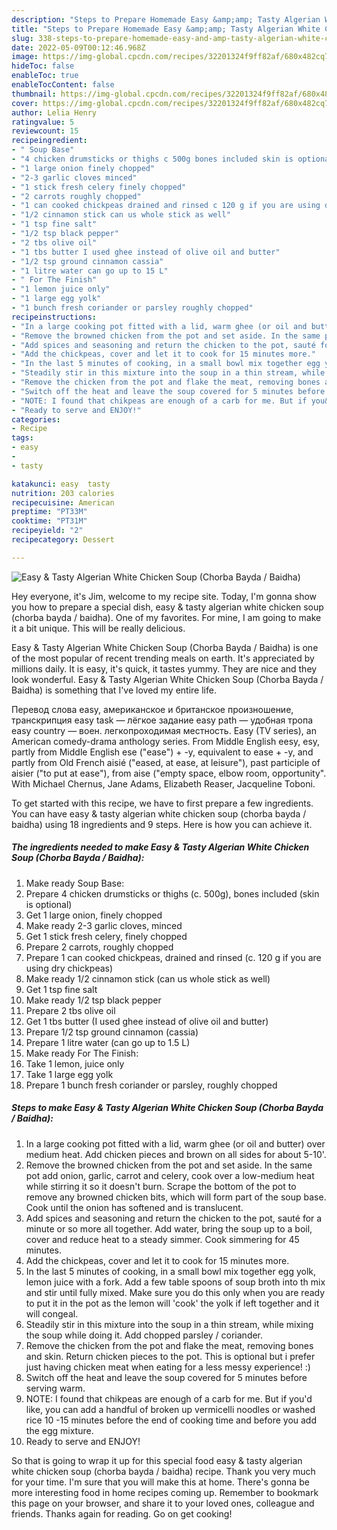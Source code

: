 ```yaml
---
description: "Steps to Prepare Homemade Easy &amp;amp; Tasty Algerian White Chicken Soup (Chorba Bayda / Baidha)"
title: "Steps to Prepare Homemade Easy &amp;amp; Tasty Algerian White Chicken Soup (Chorba Bayda / Baidha)"
slug: 338-steps-to-prepare-homemade-easy-and-amp-tasty-algerian-white-chicken-soup-chorba-bayda-baidha
date: 2022-05-09T00:12:46.968Z
image: https://img-global.cpcdn.com/recipes/32201324f9ff82af/680x482cq70/easy-tasty-algerian-white-chicken-soup-chorba-bayda-baidha-recipe-main-photo.jpg
hideToc: false
enableToc: true
enableTocContent: false
thumbnail: https://img-global.cpcdn.com/recipes/32201324f9ff82af/680x482cq70/easy-tasty-algerian-white-chicken-soup-chorba-bayda-baidha-recipe-main-photo.jpg
cover: https://img-global.cpcdn.com/recipes/32201324f9ff82af/680x482cq70/easy-tasty-algerian-white-chicken-soup-chorba-bayda-baidha-recipe-main-photo.jpg
author: Lelia Henry
ratingvalue: 5
reviewcount: 15
recipeingredient:
- " Soup Base"
- "4 chicken drumsticks or thighs c 500g bones included skin is optional"
- "1 large onion finely chopped"
- "2-3 garlic cloves minced"
- "1 stick fresh celery finely chopped"
- "2 carrots roughly chopped"
- "1 can cooked chickpeas drained and rinsed c 120 g if you are using dry chickpeas"
- "1/2 cinnamon stick can us whole stick as well"
- "1 tsp fine salt"
- "1/2 tsp black pepper"
- "2 tbs olive oil"
- "1 tbs butter I used ghee instead of olive oil and butter"
- "1/2 tsp ground cinnamon cassia"
- "1 litre water can go up to 15 L"
- " For The Finish"
- "1 lemon juice only"
- "1 large egg yolk"
- "1 bunch fresh coriander or parsley roughly chopped"
recipeinstructions:
- "In a large cooking pot fitted with a lid, warm ghee (or oil and butter) over medium heat. Add chicken pieces and brown on all sides for about 5-10&#39;."
- "Remove the browned chicken from the pot and set aside. In the same pot add onion, garlic, carrot and celery, cook over a low-medium heat while stirring it so it doesn&#39;t burn. Scrape the bottom of the pot to remove any browned chicken bits, which will form part of the soup base. Cook until the onion has softened and is translucent."
- "Add spices and seasoning and return the chicken to the pot, sauté for a minute or so more all together. Add water, bring the soup up to a boil, cover and reduce heat to a steady simmer. Cook simmering for 45 minutes."
- "Add the chickpeas, cover and let it to cook for 15 minutes more."
- "In the last 5 minutes of cooking, in a small bowl mix together egg yolk, lemon juice with a fork. Add a few table spoons of soup broth into th mix and stir until fully mixed. Make sure you do this only when you are ready to put it in the pot as the lemon will &#39;cook&#39; the yolk if left together and it will congeal."
- "Steadily stir in this mixture into the soup in a thin stream, while mixing the soup while doing it. Add chopped parsley / coriander."
- "Remove the chicken from the pot and flake the meat, removing bones and skin. Return chicken pieces to the pot. This is optional but i prefer just having chicken meat when eating for a less messy experience! :)"
- "Switch off the heat and leave the soup covered for 5 minutes before serving warm."
- "NOTE: I found that chikpeas are enough of a carb for me. But if you&#39;d like, you can add a handful of broken up vermicelli noodles or washed rice 10 -15 minutes before the end of cooking time and before you add the egg mixture."
- "Ready to serve and ENJOY!"
categories:
- Recipe
tags:
- easy
- 
- tasty

katakunci: easy  tasty 
nutrition: 203 calories
recipecuisine: American
preptime: "PT33M"
cooktime: "PT31M"
recipeyield: "2"
recipecategory: Dessert

---
```



![Easy &amp; Tasty Algerian White Chicken Soup (Chorba Bayda / Baidha)](https://img-global.cpcdn.com/recipes/32201324f9ff82af/680x482cq70/easy-tasty-algerian-white-chicken-soup-chorba-bayda-baidha-recipe-main-photo.jpg)

Hey everyone, it's Jim, welcome to my recipe site. Today, I'm gonna show you how to prepare a special dish, easy &amp; tasty algerian white chicken soup (chorba bayda / baidha). One of my favorites. For mine, I am going to make it a bit unique. This will be really delicious.

Easy &amp; Tasty Algerian White Chicken Soup (Chorba Bayda / Baidha) is one of the most popular of recent trending meals on earth. It's appreciated by millions daily. It is easy, it's quick, it tastes yummy. They are nice and they look wonderful. Easy &amp; Tasty Algerian White Chicken Soup (Chorba Bayda / Baidha) is something that I've loved my entire life.

Перевод слова easy, американское и британское произношение, транскрипция easy task — лёгкое задание easy path — удобная тропа easy country — воен. легкопроходимая местность. Easy (TV series), an American comedy-drama anthology series. From Middle English eesy, esy, partly from Middle English ese (&#34;ease&#34;) + -y, equivalent to ease +‎ -y, and partly from Old French aisié (&#34;eased, at ease, at leisure&#34;), past participle of aisier (&#34;to put at ease&#34;), from aise (&#34;empty space, elbow room, opportunity&#34;. With Michael Chernus, Jane Adams, Elizabeth Reaser, Jacqueline Toboni.


To get started with this recipe, we have to first prepare a few ingredients. You can have easy &amp; tasty algerian white chicken soup (chorba bayda / baidha) using 18 ingredients and 9 steps. Here is how you can achieve it.

<!--inarticleads1-->

##### The ingredients needed to make Easy &amp; Tasty Algerian White Chicken Soup (Chorba Bayda / Baidha):

1. Make ready  Soup Base:
1. Prepare 4 chicken drumsticks or thighs (c. 500g), bones included (skin is optional)
1. Get 1 large onion, finely chopped
1. Make ready 2-3 garlic cloves, minced
1. Get 1 stick fresh celery, finely chopped
1. Prepare 2 carrots, roughly chopped
1. Prepare 1 can cooked chickpeas, drained and rinsed (c. 120 g if you are using dry chickpeas)
1. Make ready 1/2 cinnamon stick (can us whole stick as well)
1. Get 1 tsp fine salt
1. Make ready 1/2 tsp black pepper
1. Prepare 2 tbs olive oil
1. Get 1 tbs butter (I used ghee instead of olive oil and butter)
1. Prepare 1/2 tsp ground cinnamon (cassia)
1. Prepare 1 litre water (can go up to 1.5 L)
1. Make ready  For The Finish:
1. Take 1 lemon, juice only
1. Take 1 large egg yolk
1. Prepare 1 bunch fresh coriander or parsley, roughly chopped




<!--inarticleads2-->

##### Steps to make Easy &amp; Tasty Algerian White Chicken Soup (Chorba Bayda / Baidha):

1. In a large cooking pot fitted with a lid, warm ghee (or oil and butter) over medium heat. Add chicken pieces and brown on all sides for about 5-10&#39;.
1. Remove the browned chicken from the pot and set aside. In the same pot add onion, garlic, carrot and celery, cook over a low-medium heat while stirring it so it doesn&#39;t burn. Scrape the bottom of the pot to remove any browned chicken bits, which will form part of the soup base. Cook until the onion has softened and is translucent.
1. Add spices and seasoning and return the chicken to the pot, sauté for a minute or so more all together. Add water, bring the soup up to a boil, cover and reduce heat to a steady simmer. Cook simmering for 45 minutes.
1. Add the chickpeas, cover and let it to cook for 15 minutes more.
1. In the last 5 minutes of cooking, in a small bowl mix together egg yolk, lemon juice with a fork. Add a few table spoons of soup broth into th mix and stir until fully mixed. Make sure you do this only when you are ready to put it in the pot as the lemon will &#39;cook&#39; the yolk if left together and it will congeal.
1. Steadily stir in this mixture into the soup in a thin stream, while mixing the soup while doing it. Add chopped parsley / coriander.
1. Remove the chicken from the pot and flake the meat, removing bones and skin. Return chicken pieces to the pot. This is optional but i prefer just having chicken meat when eating for a less messy experience! :)
1. Switch off the heat and leave the soup covered for 5 minutes before serving warm.
1. NOTE: I found that chikpeas are enough of a carb for me. But if you&#39;d like, you can add a handful of broken up vermicelli noodles or washed rice 10 -15 minutes before the end of cooking time and before you add the egg mixture.
1. Ready to serve and ENJOY!



So that is going to wrap it up for this special food easy &amp; tasty algerian white chicken soup (chorba bayda / baidha) recipe. Thank you very much for your time. I'm sure that you will make this at home. There's gonna be more interesting food in home recipes coming up. Remember to bookmark this page on your browser, and share it to your loved ones, colleague and friends. Thanks again for reading. Go on get cooking!
